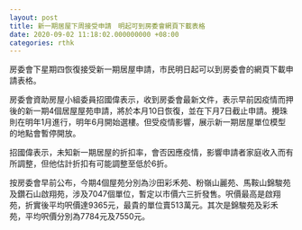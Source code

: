 ```yaml
---
layout: post
title: 新一期居屋下周接受申請　明起可到房委會網頁下載表格
date: 2020-09-02 11:18:02.000000000 +08:00
categories: rthk
---
```


房委會下星期四恢復接受新一期居屋申請，市民明日起可以到房委會的網頁下載申請表格。

房委會資助房屋小組委員招國偉表示，收到房委會最新文件，表示早前因疫情而押後的新一期4個居屋屋苑申請，將於本月10日恢復，並在下月7日截止申請。攪珠則在明年1月進行，明年6月開始選樓。但受疫情影響，展示新一期居屋單位模型的地點會暫停開放。

招國偉表示，未知新一期居屋的折扣率，會否因應疫情，影響申請者家庭收入而有所調整，但他估計折扣有可能調整至低於6折。

按房委會早前公布，今期4個屋苑分別為沙田彩禾苑、粉嶺山麗苑、馬鞍山錦駿苑及鑽石山啟翔苑，涉及7047個單位，暫定以市價六三折發售。呎價最高是啟翔苑，折實後平均呎價達9365元，最貴的單位賣513萬元。其次是錦駿苑及彩禾苑，平均呎價分別為7784元及7550元。
